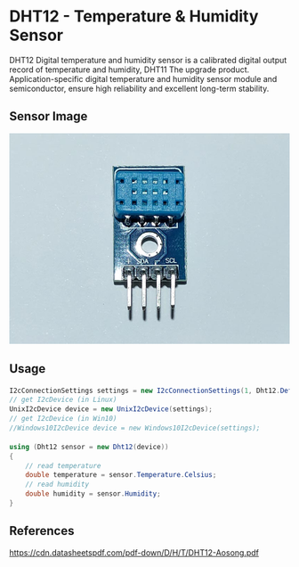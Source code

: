 ﻿# DHT12 - Temperature & Humidity Sensor
DHT12 Digital temperature and humidity sensor is a calibrated digital output record of temperature and humidity, DHT11 The upgrade product. Application-specific digital temperature and humidity sensor module and semiconductor, ensure high reliability and excellent long-term stability.

## Sensor Image
![](sensor.jpg)

## Usage
```C#
I2cConnectionSettings settings = new I2cConnectionSettings(1, Dht12.DefaultI2cAddress);
// get I2cDevice (in Linux)
UnixI2cDevice device = new UnixI2cDevice(settings);
// get I2cDevice (in Win10)
//Windows10I2cDevice device = new Windows10I2cDevice(settings);

using (Dht12 sensor = new Dht12(device))
{
    // read temperature
    double temperature = sensor.Temperature.Celsius;
    // read humidity
    double humidity = sensor.Humidity;
}
```

## References
https://cdn.datasheetspdf.com/pdf-down/D/H/T/DHT12-Aosong.pdf
